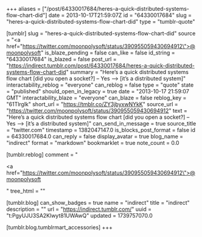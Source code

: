 +++
aliases = ["/post/64330017684/heres-a-quick-distributed-systems-flow-chart-did"]
date = 2013-10-17T21:59:07Z
id = "64330017684"
slug = "heres-a-quick-distributed-systems-flow-chart-did"
type = "tumblr-quote"

[tumblr]
slug = "heres-a-quick-distributed-systems-flow-chart-did"
source = "<a href=\"https://twitter.com/moonpolysoft/status/390955059430694912\">@moonpolysoft</a>"
is_blaze_pending = false
can_like = false
id_string = "64330017684"
is_blazed = false
post_url = "https://indirect.tumblr.com/post/64330017684/heres-a-quick-distributed-systems-flow-chart-did"
summary = "Here’s a quick distributed systems flow chart [did you open a socket?] – Yes –> [it’s a distributed system]"
interactability_reblog = "everyone"
can_reblog = false
type = "quote"
state = "published"
should_open_in_legacy = true
date = "2013-10-17 21:59:07 GMT"
interactability_blaze = "everyone"
can_blaze = false
reblog_key = "61Tlrglk"
short_url = "https://tmblr.co/ZY3jbyxwNYkK"
source_url = "https://twitter.com/moonpolysoft/status/390955059430694912"
text = "Here&rsquo;s a quick distributed systems flow chart [did you open a socket?] &ndash; Yes &ndash;&gt; [it&rsquo;s a distributed system]"
can_send_in_message = true
source_title = "twitter.com"
timestamp = 1382047147.0
is_blocks_post_format = false
id = 64330017684.0
can_reply = false
display_avatar = true
blog_name = "indirect"
format = "markdown"
bookmarklet = true
note_count = 0.0

[tumblr.reblog]
comment = "<p><a href=\"https://twitter.com/moonpolysoft/status/390955059430694912\">@moonpolysoft</a></p>"
tree_html = ""

[tumblr.blog]
can_show_badges = true
name = "indirect"
title = "indirect"
description = ""
url = "https://indirect.tumblr.com/"
uuid = "t:PgyUJU3SA2Klwyt81UWAwQ"
updated = 1739757070.0

[tumblr.blog.tumblrmart_accessories]
+++
